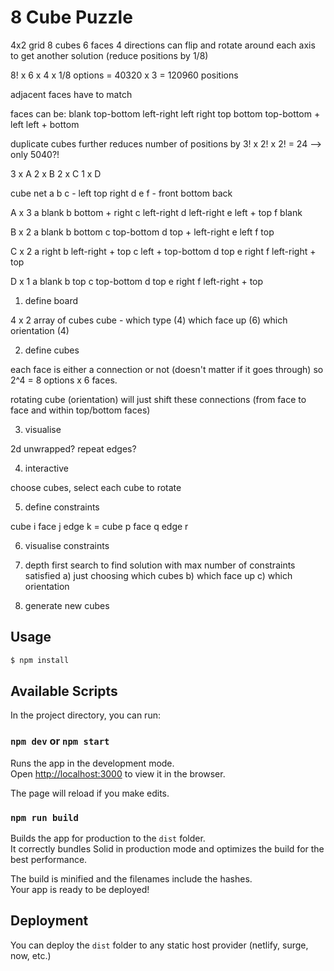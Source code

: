 # 8 Cube Puzzle

4x2 grid
8 cubes
6 faces
4 directions
can flip and rotate around each axis to get another solution (reduce positions by 1/8)

8! x 6 x 4 x 1/8 options = 40320 x 3 = 120960 positions

adjacent faces have to match

faces can be:
blank
top-bottom
left-right
left
right
top
bottom
top-bottom + left
left + bottom

duplicate cubes further reduces number of positions by 3! x 2! x 2! = 24 --> only 5040?!

3 x A
2 x B
2 x C
1 x D

cube net
a b c        - left top right
    d e f    -          front bottom back

A x 3
a blank
b bottom + right
c left-right
d left-right
e left + top
f blank

B x 2
a blank
b bottom
c top-bottom
d top + left-right
e left
f top

C x 2
a right
b left-right + top
c left + top-bottom
d top
e right
f left-right + top

D x 1
a blank
b top
c top-bottom
d top
e right
f left-right + top


1. define board

4 x 2 array of cubes
cube - which type (4) which face up (6) which orientation (4)

2. define cubes

each face is either a connection or not (doesn't matter if it goes through) so 2^4 = 8 options x 6 faces.

rotating cube (orientation) will just shift these connections (from face to face and within top/bottom faces)

3. visualise

2d unwrapped? repeat edges?

4. interactive

choose cubes, select each cube to rotate

5. define constraints

cube i face j edge k = cube p face q edge r

6. visualise constraints

7. depth first search to find solution with max number of constraints satisfied
a) just choosing which cubes
b) which face up
c) which orientation

8. generate new cubes

## Usage

```bash
$ npm install
```

## Available Scripts

In the project directory, you can run:

### `npm dev` or `npm start`

Runs the app in the development mode.<br>
Open [http://localhost:3000](http://localhost:3000) to view it in the browser.

The page will reload if you make edits.<br>

### `npm run build`

Builds the app for production to the `dist` folder.<br>
It correctly bundles Solid in production mode and optimizes the build for the best performance.

The build is minified and the filenames include the hashes.<br>
Your app is ready to be deployed!

## Deployment

You can deploy the `dist` folder to any static host provider (netlify, surge, now, etc.)
